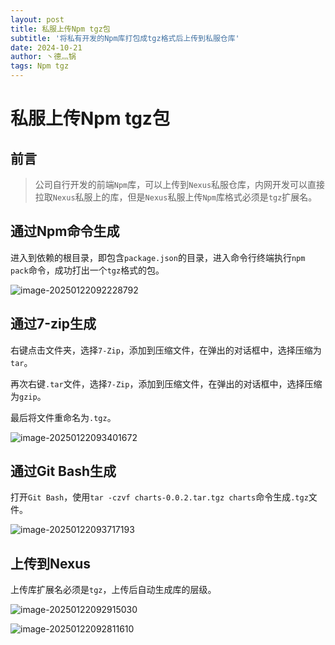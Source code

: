 ```yaml
---
layout: post
title: 私服上传Npm tgz包
subtitle: '将私有开发的Npm库打包成tgz格式后上传到私服仓库'
date: 2024-10-21
author: 丶德灬锅
tags: Npm tgz
---
```


# 私服上传Npm tgz包

## 前言

> 公司自行开发的前端`Npm`库，可以上传到`Nexus`私服仓库，内网开发可以直接拉取`Nexus`私服上的库，但是`Nexus`私服上传`Npm`库格式必须是`tgz`扩展名。

## 通过Npm命令生成

进入到依赖的根目录，即包含`package.json`的目录，进入命令行终端执行`npm pack`命令，成功打出一个`tgz`格式的包。

![image-20250122092228792](https://cdn.jsdelivr.net/gh/ldy/ldy.github.io@master/screenshot/2024-10-21-%E7%A7%81%E6%9C%8D%E4%B8%8A%E4%BC%A0Npm%20tgz%E5%8C%85-image-20250122092228792.png)

## 通过7-zip生成

右键点击文件夹，选择`7-Zip`，添加到压缩文件，在弹出的对话框中，选择压缩为`tar`。

再次右键`.tar`文件，选择`7-Zip`，添加到压缩文件，在弹出的对话框中，选择压缩为`gzip`。

最后将文件重命名为`.tgz`。

![image-20250122093401672](https://cdn.jsdelivr.net/gh/ldy/ldy.github.io@master/screenshot/2024-10-21-%E7%A7%81%E6%9C%8D%E4%B8%8A%E4%BC%A0Npm%20tgz%E5%8C%85-image-20250122093401672.png)

## 通过Git Bash生成

打开`Git Bash`，使用`tar -czvf charts-0.0.2.tar.tgz charts`命令生成`.tgz`文件。

![image-20250122093717193](https://cdn.jsdelivr.net/gh/ldy/ldy.github.io@master/screenshot/2024-10-21-%E7%A7%81%E6%9C%8D%E4%B8%8A%E4%BC%A0Npm%20tgz%E5%8C%85-image-20250122093717193.png)


## 上传到Nexus

上传库扩展名必须是`tgz`，上传后自动生成库的层级。

![image-20250122092915030](https://cdn.jsdelivr.net/gh/ldy/ldy.github.io@master/screenshot/2024-10-21-%E7%A7%81%E6%9C%8D%E4%B8%8A%E4%BC%A0Npm%20tgz%E5%8C%85-image-20250122092915030.png)

![image-20250122092811610](https://cdn.jsdelivr.net/gh/ldy/ldy.github.io@master/screenshot/2024-10-21-%E7%A7%81%E6%9C%8D%E4%B8%8A%E4%BC%A0Npm%20tgz%E5%8C%85-image-20250122092811610.png)